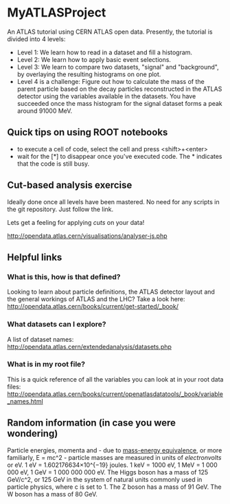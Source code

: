 # MyATLASProject
An ATLAS tutorial using CERN ATLAS open data.
Presently, the tutorial is divided into 4 levels:
* Level 1: We learn how to read in a dataset and fill a histogram.
* Level 2: We learn how to apply basic event selections.
* Level 3: We learn to compare two datasets, "signal" and "background", by overlaying the resulting histograms on one plot.
* Level 4 is a challenge: Figure out how to calculate the mass of the parent particle based on the decay particles reconstructed in the ATLAS detector using the variables available in the datasets. You have succeeded once the mass histogram for the signal dataset forms a peak around 91000 MeV.

## Quick tips on using ROOT notebooks

* to execute a cell of code, select the cell and press \<shift\>+\<enter\>
* wait for the [*] to disappear once you've executed code. The * indicates that the code is still busy.

## Cut-based analysis exercise 

Ideally done once all levels have been mastered.
No need for any scripts in the git repository. Just follow the link. 

Lets get a feeling for applying _cuts_ on your data!

<http://opendata.atlas.cern/visualisations/analyser-js.php>

## Helpful links

### What is this, how is that defined?

Looking to learn about particle definitions, the ATLAS detector layout and the general workings of ATLAS and the LHC? Take a look here:
<http://opendata.atlas.cern/books/current/get-started/_book/>

### What datasets can I explore?

A list of dataset names:
<http://opendata.atlas.cern/extendedanalysis/datasets.php>

### What is in my root file?

This is a quick reference of all the variables you can look at in your root data files:
<http://opendata.atlas.cern/books/current/openatlasdatatools/_book/variable_names.html>

## Random information (in case you were wondering)

Particle energies, momenta and - due to [mass-energy equivalence](https://en.wikipedia.org/wiki/Mass%E2%80%93energy_equivalence), or more familiarly, E = mc^2 - particle masses are measured in units of _electronvolts_ or eV. 1 eV = 1.602176634×10^{−19} joules. 1 keV = 1000 eV, 1 MeV = 1 000 000 eV, 1 GeV = 1 000 000 000 eV.
The Higgs boson has a mass of 125 GeV/c^2, or 125 GeV in the system of natural units commonly used in particle physics, where c is set to 1.
The Z boson has a mass of 91 GeV. The W boson has a mass of 80 GeV.

